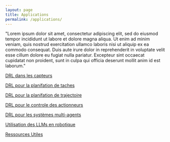 ```yaml
---
layout: page
title: Applications
permalink: /applications/
---
```

<link rel="stylesheet" href="https://picorba.github.io/Rapport-veille-technologique/assets/css/theme_dark.css">

"Lorem ipsum dolor sit amet, consectetur adipiscing elit, sed do eiusmod tempor incididunt ut labore et dolore magna aliqua. Ut enim ad minim veniam, quis nostrud exercitation ullamco laboris nisi ut aliquip ex ea commodo consequat. Duis aute irure dolor in reprehenderit in voluptate velit esse cillum dolore eu fugiat nulla pariatur. Excepteur sint occaecat cupidatat non proident, sunt in culpa qui officia deserunt mollit anim id est laborum."<br>


[DRL dans les capteurs](/Rapport-veille-technologique/applicationss//deep_rl/2024/03/17/capteurs.html)<br>

[DRL pour la planifation de taches](/Rapport-veille-technologique/applicationss/deep_rl/2024/03/17/llm.html)<br>

[DRL pour la planifation de trajectoire](/Rapport-veille-technologique/applicationss//deep_rl/2024/03/17/trajectoire.html)<br>

[DRL pour le controle des actionneurs](/Rapport-veille-technologique/applicationss/2024/03/17/actionneurs.html)<br>

[DRL pour les systèmes multi-agents](/Rapport-veille-technologique/applicationss/2024/03/17/multiagent.html)<br>


[Utilisation des LLMs en robotique](/Rapport-veille-technologique/applicationss/2024/03/17/llm.html)<br>

[Ressources Utiles](/Rapport-veille-technologique/applicationss/2024/03/17/ressources_application.html)<br>